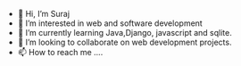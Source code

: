 - 👋 Hi, I’m Suraj
- 👀 I’m interested in web and software development
- 🌱 I’m currently learning Java,Django, javascript and sqlite.
- 💞️ I’m looking to collaborate on web development projects.
- 📫 How to reach me ....

<!---
ksuraj82/ksuraj82 is a ✨ special ✨ repository because its `README.md` (this file) appears on your GitHub profile.
You can click the Preview link to take a look at your changes.
--->
